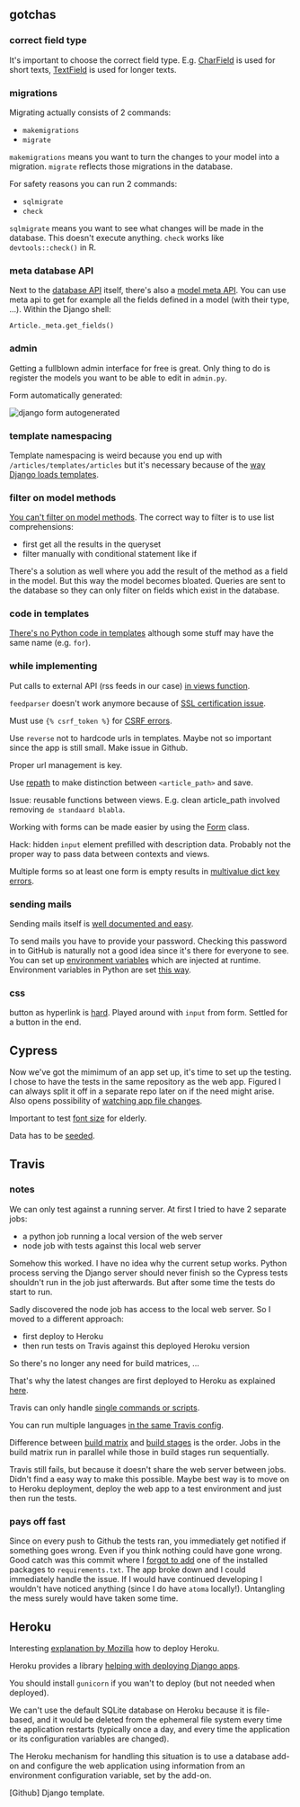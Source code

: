 ## gotchas

### correct field type

It's important to choose the correct field type. E.g. [CharField](https://docs.djangoproject.com/en/3.0/ref/models/fields/#charfield) is used for short texts, [TextField](https://docs.djangoproject.com/en/3.0/ref/models/fields/#django.db.models.TextField) is used for longer texts.

### migrations

Migrating actually consists of 2 commands:

- `makemigrations`
- `migrate`

`makemigrations` means you want to turn the changes to your model into a migration. `migrate` reflects those migrations in the database.

For safety reasons you can run 2 commands:

- `sqlmigrate`
- `check`

`sqlmigrate` means you want to see what changes will be made in the database. This doesn't execute anything. `check` works like `devtools::check()` in R.

### meta database API

Next to the [database API](https://docs.djangoproject.com/en/3.0/topics/db/queries/) itself, there's also a [model meta API](https://docs.djangoproject.com/en/3.0/ref/models/meta/). You can use meta api to get for example all the fields defined in a model (with their type, ...). Within the Django shell:

```
Article._meta.get_fields()
```

### admin

Getting a fullblown admin interface for free is great. Only thing to do is register the models you want to be able to edit in `admin.py`.

Form automatically generated:

![django form autogenerated](/django-form-auto-generated.png)

### template namespacing

Template namespacing is weird because you end up with `/articles/templates/articles` but it's necessary because of the [way Django loads templates](https://docs.djangoproject.com/en/3.0/intro/tutorial03/).

### filter on model methods

[You can't filter on model methods](https://stackoverflow.com/questions/31658793/django-filter-query-on-with-property-fields-automatically-calculated). The correct way to filter is to use list comprehensions:

- first get all the results in the queryset
- filter manually with conditional statement like if

There's a solution as well where you add the result of the method as a field in the model. But this way the model becomes bloated. Queries are sent to the database so they can only filter on fields which exist in the database.

### code in templates

[There's no Python code in templates](https://docs.djangoproject.com/en/3.0/ref/templates/language/) although some stuff may have the same name (e.g. `for`).

### while implementing

Put calls to external API (rss feeds in our case) [in views function](https://simpleisbetterthancomplex.com/tutorial/2018/02/03/how-to-use-restful-apis-with-django.html).

`feedparser` doesn't work anymore because of [SSL certification issue](https://stackoverflow.com/questions/28282797/feedparser-parse-ssl-certificate-verify-failed).

Must use `{% csrf_token %}` for [CSRF errors](https://docs.djangoproject.com/en/3.0/intro/tutorial04/).

Use `reverse` not to hardcode urls in templates. Maybe not so important since the app is still small. Make issue in Github.

Proper url management is key.

Use [repath](https://docs.djangoproject.com/en/3.0/topics/http/urls/) to make distinction between `<article_path>` and save.

Issue: reusable functions between views. E.g. clean article_path involved removing `de standaard blabla`.

Working with forms can be made easier by using the [Form](https://docs.djangoproject.com/en/3.0/topics/forms/#the-view) class.

Hack: hidden `input` element prefilled with description data. Probably not the proper way to pass data between contexts and views.

Multiple forms so at least one form is empty results in [multivalue dict key errors](https://stackoverflow.com/questions/5895588/django-multivaluedictkeyerror-error-how-do-i-deal-with-it).

### sending mails

Sending mails itself is [well documented and easy](https://docs.djangoproject.com/en/3.0/topics/email/).

To send mails you have to provide your password. Checking this password in to GitHub is naturally not a good idea since it's there for everyone to see. You can set up [environment variables](https://stackoverflow.com/questions/55640495/django-send-mail-security-password) which are injected at runtime. Environment variables in Python are set [this way](https://djangostars.com/blog/configuring-django-settings-best-practices/).

### css

button as hyperlink is [hard](https://www.w3docs.com/snippets/html/how-to-create-an-html-button-that-acts-like-a-link.html). Played around with `input` from form. Settled for a button in the end.

## Cypress

Now we've got the mimimum of an app set up, it's time to set up the testing. I chose to have the tests in the same repository as the web app. Figured I can always split it off in a separate repo later on if the need might arise. Also opens possibility of [watching app file changes](https://github.com/bahmutov/cypress-watch-and-reload).

Important to test [font size](https://kyleschaeffer.com/css-font-size-em-vs-px-vs-pt-vs-percent) for elderly.

Data has to be [seeded](https://docs.djangoproject.com/en/2.2/howto/initial-data/).

## Travis

### notes

We can only test against a running server. At first I tried to have 2 separate jobs:

- a python job running a local version of the web server
- node job with tests against this local web server

Somehow this worked. I have no idea why the current setup works. Python process serving the Django server should never finish so the Cypress tests shouldn't run in the job just afterwards. But after some time the tests do start to run.

Sadly discovered the node job has access to the local web server. So I moved to a different approach:

- first deploy to Heroku
- then run tests on Travis against this deployed Heroku version

So there's no longer any need for build matrices, ...

That's why the latest changes are first deployed to Heroku as explained [here](https://docs.travis-ci.com/user/deployment/heroku/).

Travis can only handle [single commands or scripts](https://docs.travis-ci.com/user/deployment/script/).

You can run multiple languages [in the same Travis config](https://stackoverflow.com/questions/27644586/how-to-set-up-travis-ci-with-multiple-languages).

Difference between [build matrix](https://docs.travis-ci.com/user/build-matrix/) and [build stages](https://docs.travis-ci.com/user/build-stages/) is the order. Jobs in the build matrix run in parallel while those in build stages run sequentially.

Travis still fails, but because it doesn't share the web server between jobs. Didn't find a easy way to make this possible. Maybe best way is to move on to Heroku deployment, deploy the web app to a test environment and just then run the tests.

### pays off fast

Since on every push to Github the tests ran, you immediately get notified if something goes wrong. Even if you think nothing could have gone wrong. Good catch was this commit where I [forgot to add](https://github.com/IsaacVerm/easy-newspapers/commit/7274eb501312c2ba80b6cee2608b5f25377438c5) one of the installed packages to `requirements.txt`. The app broke down and I could immediately handle the issue. If I would have continued developing I wouldn't have noticed anything (since I do have `atoma` locally!). Untangling the mess surely would have taken some time.

## Heroku

Interesting [explanation by Mozilla](https://developer.mozilla.org/en-US/docs/Learn/Server-side/Django/Deployment) how to deploy Heroku.

Heroku provides a library [helping with deploying Django apps](https://github.com/heroku/django-heroku).

You should install `gunicorn` if you wan't to deploy (but not needed when deployed).

We can't use the default SQLite database on Heroku because it is file-based, and it would be deleted from the ephemeral file system every time the application restarts (typically once a day, and every time the application or its configuration variables are changed).

The Heroku mechanism for handling this situation is to use a database add-on and configure the web application using information from an environment configuration variable, set by the add-on.

[Github] Django template.
